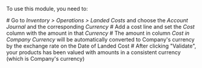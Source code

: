 To use this module, you need to:

\# Go to *Inventory \> Operations \> Landed Costs* and choose the
*Account Journal* and the corresponding *Currency* \# Add a cost line
and set the *Cost* column with the amount in that *Currency* \# The
amount in column *Cost in Company Currency* will be automatically
converted to Company's currency by the exchange rate on the Date of
Landed Cost \# After clicking "Validate", your products has been valued
with amounts in a consistent currency (which is Company's currency)
